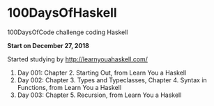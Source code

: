 # 100DaysOfHaskell
100DaysOfCode challenge coding Haskell

**Start on December 27, 2018**

Started studying by http://learnyouahaskell.com/

1. Day 001: Chapter 2. Starting Out, from Learn You a Haskell
1. Day 002: Chapter 3. Types and Typeclasses, Chapter 4. Syntax in Functions, from Learn You a Haskell
1. Day 003: Chapter 5. Recursion, from Learn You a Haskell
